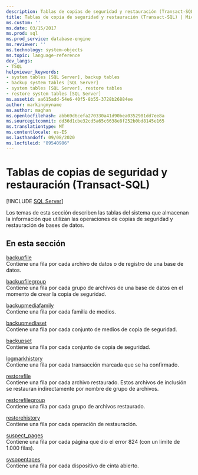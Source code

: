 ```yaml
---
description: Tablas de copias de seguridad y restauración (Transact-SQL)
title: Tablas de copia de seguridad y restauración (Transact-SQL) | Microsoft Docs
ms.custom: ''
ms.date: 03/15/2017
ms.prod: sql
ms.prod_service: database-engine
ms.reviewer: ''
ms.technology: system-objects
ms.topic: language-reference
dev_langs:
- TSQL
helpviewer_keywords:
- system tables [SQL Server], backup tables
- backup system tables [SQL Server]
- system tables [SQL Server], restore tables
- restore system tables [SQL Server]
ms.assetid: aa615add-54e6-40f5-8b55-3728b26884ee
author: markingmyname
ms.author: maghan
ms.openlocfilehash: abb69d6cefa270330a41d90bea0352981dd7ee8a
ms.sourcegitcommit: dd36d1cbe32cd5a65c6638e8f252b0bd8145e165
ms.translationtype: MT
ms.contentlocale: es-ES
ms.lasthandoff: 09/08/2020
ms.locfileid: "89540986"
---
```

# <a name="backup-and-restore-tables-transact-sql"></a>Tablas de copias de seguridad y restauración (Transact-SQL)
[!INCLUDE [SQL Server](../../includes/applies-to-version/sqlserver.md)]

  Los temas de esta sección describen las tablas del sistema que almacenan la información que utilizan las operaciones de copias de seguridad y restauración de bases de datos.  
  
## <a name="in-this-section"></a>En esta sección  
 [backupfile](../../relational-databases/system-tables/backupfile-transact-sql.md)  
 Contiene una fila por cada archivo de datos o de registro de una base de datos.  
  
 [backupfilegroup](../../relational-databases/system-tables/backupfilegroup-transact-sql.md)  
 Contiene una fila por cada grupo de archivos de una base de datos en el momento de crear la copia de seguridad.  
  
 [backupmediafamily](../../relational-databases/system-tables/backupmediafamily-transact-sql.md)  
 Contiene una fila por cada familia de medios.  
  
 [backupmediaset](../../relational-databases/system-tables/backupmediaset-transact-sql.md)  
 Contiene una fila por cada conjunto de medios de copia de seguridad.  
  
 [backupset](../../relational-databases/system-tables/backupset-transact-sql.md)  
 Contiene una fila por cada conjunto de copia de seguridad.  
  
 [logmarkhistory](../../relational-databases/system-tables/logmarkhistory-transact-sql.md)  
 Contiene una fila por cada transacción marcada que se ha confirmado.  
  
 [restorefile](../../relational-databases/system-tables/restorefile-transact-sql.md)  
 Contiene una fila por cada archivo restaurado. Estos archivos de inclusión se restauran indirectamente por nombre de grupo de archivos.  
  
 [restorefilegroup](../../relational-databases/system-tables/restorefilegroup-transact-sql.md)  
 Contiene una fila por cada grupo de archivos restaurado.  
  
 [restorehistory](../../relational-databases/system-tables/restorehistory-transact-sql.md)  
 Contiene una fila por cada operación de restauración.  
  
 [suspect_pages](../../relational-databases/system-tables/suspect-pages-transact-sql.md)  
 Contiene una fila por cada página que dio el error 824 (con un límite de 1.000 filas).  
  
 [sysopentapes](../../relational-databases/system-tables/sysopentapes-transact-sql.md)  
 Contiene una fila por cada dispositivo de cinta abierto.  
  
  
